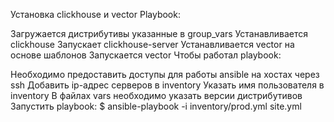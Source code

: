 Установка clickhouse и vector
Playbook:

Загружается дистрибутивы указанные в group_vars
Устанавливается clickhouse
Запускает clickhouse-server
Устанавливается vector на основе шаблонов
Запускается vector
Чтобы работал playbook:

Необходимо предоставить доступы для работы ansible на хостах через ssh
Добавить ip-адрес серверов в inventory
Указать имя пользователя в inventory
В файлах vars необходимо указать версии дистрибутивов
Запустить playbook:
$ ansible-playbook -i inventory/prod.yml site.yml

